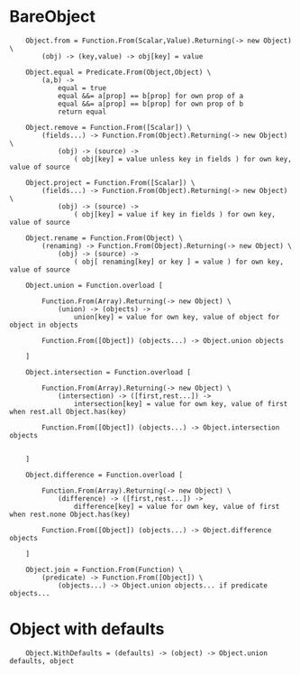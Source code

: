 # BareObject

		
		Object.from = Function.From(Scalar,Value).Returning(-> new Object) \
			(obj) -> (key,value) -> obj[key] = value
		
		Object.equal = Predicate.From(Object,Object) \
			(a,b) ->
				equal = true
				equal &&= a[prop] == b[prop] for own prop of a
				equal &&= a[prop] == b[prop] for own prop of b
				return equal
		
		Object.remove = Function.From([Scalar]) \
			(fields...) -> Function.From(Object).Returning(-> new Object) \
				(obj) -> (source) ->
					( obj[key] = value unless key in fields ) for own key, value of source
		
		Object.project = Function.From([Scalar]) \
			(fields...) -> Function.From(Object).Returning(-> new Object) \
				(obj) -> (source) ->
					( obj[key] = value if key in fields ) for own key, value of source
		
		Object.rename = Function.From(Object) \
			(renaming) -> Function.From(Object).Returning(-> new Object) \
				(obj) -> (source) ->
					( obj[ renaming[key] or key ] = value ) for own key, value of source
		
		Object.union = Function.overload [
		
			Function.From(Array).Returning(-> new Object) \
				(union) -> (objects) ->
					union[key] = value for own key, value of object for object in objects
				
			Function.From([Object]) (objects...) -> Object.union objects
			
		]
		
		Object.intersection = Function.overload [
		
			Function.From(Array).Returning(-> new Object) \
				(intersection) -> ([first,rest...]) ->
					intersection[key] = value for own key, value of first when rest.all Object.has(key)
						
			Function.From([Object]) (objects...) -> Object.intersection objects
			
		
		]
		
		Object.difference = Function.overload [
		
			Function.From(Array).Returning(-> new Object) \
				(difference) -> ([first,rest...]) ->
					difference[key] = value for own key, value of first when rest.none Object.has(key)
		
			Function.From([Object]) (objects...) -> Object.difference objects
		
		]	
		
		Object.join = Function.From(Function) \
			(predicate) -> Function.From([Object]) \
				(objects...) -> Object.union objects... if predicate objects...
				

# Object with defaults

		
		Object.WithDefaults = (defaults) -> (object) -> Object.union defaults, object
		
